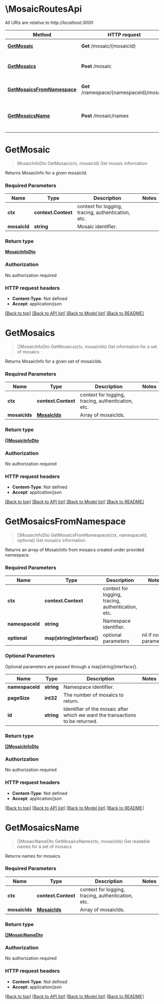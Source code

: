 # \MosaicRoutesApi

All URIs are relative to *http://localhost:3000*

Method | HTTP request | Description
------------- | ------------- | -------------
[**GetMosaic**](MosaicRoutesApi.md#GetMosaic) | **Get** /mosaic/{mosaicId} | Get mosaic information
[**GetMosaics**](MosaicRoutesApi.md#GetMosaics) | **Post** /mosaic | Get information for a set of mosaics
[**GetMosaicsFromNamespace**](MosaicRoutesApi.md#GetMosaicsFromNamespace) | **Get** /namespace/{namespaceId}/mosaics | Get mosaics information.
[**GetMosaicsName**](MosaicRoutesApi.md#GetMosaicsName) | **Post** /mosaic/names | Get readable names for a set of mosaics


# **GetMosaic**
> MosaicInfoDto GetMosaic(ctx, mosaicId)
Get mosaic information

Returns MosaicInfo for a given mosaicId.

### Required Parameters

Name | Type | Description  | Notes
------------- | ------------- | ------------- | -------------
 **ctx** | **context.Context** | context for logging, tracing, authentication, etc.
  **mosaicId** | **string**| Mosaic identifier. | 

### Return type

[**MosaicInfoDto**](MosaicInfoDto.md)

### Authorization

No authorization required

### HTTP request headers

 - **Content-Type**: Not defined
 - **Accept**: application/json

[[Back to top]](#) [[Back to API list]](../README.md#documentation-for-api-endpoints) [[Back to Model list]](../README.md#documentation-for-models) [[Back to README]](../README.md)

# **GetMosaics**
> []MosaicInfoDto GetMosaics(ctx, mosaicIds)
Get information for a set of mosaics

Returns MosaicInfo for a given set of mosaicIds.

### Required Parameters

Name | Type | Description  | Notes
------------- | ------------- | ------------- | -------------
 **ctx** | **context.Context** | context for logging, tracing, authentication, etc.
  **mosaicIds** | [**MosaicIds**](MosaicIds.md)| Array of mosaicIds. | 

### Return type

[**[]MosaicInfoDto**](MosaicInfoDto.md)

### Authorization

No authorization required

### HTTP request headers

 - **Content-Type**: Not defined
 - **Accept**: application/json

[[Back to top]](#) [[Back to API list]](../README.md#documentation-for-api-endpoints) [[Back to Model list]](../README.md#documentation-for-models) [[Back to README]](../README.md)

# **GetMosaicsFromNamespace**
> []MosaicInfoDto GetMosaicsFromNamespace(ctx, namespaceId, optional)
Get mosaics information.

Returns an array of MosaicInfo from mosaics created under provided namespace.

### Required Parameters

Name | Type | Description  | Notes
------------- | ------------- | ------------- | -------------
 **ctx** | **context.Context** | context for logging, tracing, authentication, etc.
  **namespaceId** | **string**| Namespace identifier. | 
 **optional** | **map[string]interface{}** | optional parameters | nil if no parameters

### Optional Parameters
Optional parameters are passed through a map[string]interface{}.

Name | Type | Description  | Notes
------------- | ------------- | ------------- | -------------
 **namespaceId** | **string**| Namespace identifier. | 
 **pageSize** | **int32**| The number of mosaics to return. | 
 **id** | **string**| Identifier of the mosaic after which we want the transactions to be returned. | 

### Return type

[**[]MosaicInfoDto**](MosaicInfoDto.md)

### Authorization

No authorization required

### HTTP request headers

 - **Content-Type**: Not defined
 - **Accept**: application/json

[[Back to top]](#) [[Back to API list]](../README.md#documentation-for-api-endpoints) [[Back to Model list]](../README.md#documentation-for-models) [[Back to README]](../README.md)

# **GetMosaicsName**
> []MosaicNameDto GetMosaicsName(ctx, mosaicIds)
Get readable names for a set of mosaics

Returns names for mosaics.

### Required Parameters

Name | Type | Description  | Notes
------------- | ------------- | ------------- | -------------
 **ctx** | **context.Context** | context for logging, tracing, authentication, etc.
  **mosaicIds** | [**MosaicIds**](MosaicIds.md)| Array of mosaicIds. | 

### Return type

[**[]MosaicNameDto**](MosaicNameDto.md)

### Authorization

No authorization required

### HTTP request headers

 - **Content-Type**: Not defined
 - **Accept**: application/json

[[Back to top]](#) [[Back to API list]](../README.md#documentation-for-api-endpoints) [[Back to Model list]](../README.md#documentation-for-models) [[Back to README]](../README.md)

